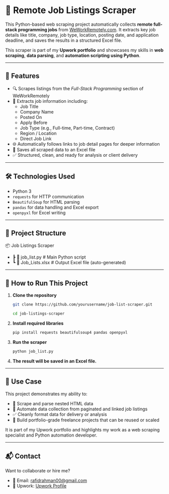 # 💼 Remote Job Listings Scraper

This Python-based web scraping project automatically collects **remote full-stack programming jobs** from [WeWorkRemotely.com](https://weworkremotely.com). It extracts key job details like title, company, job type, location, posting date, and application deadline, and saves the results in a structured Excel file.

This scraper is part of my **Upwork portfolio** and showcases my skills in **web scraping**, **data parsing**, and **automation scripting using Python**.

---

## 🚀 Features

- 🔍 Scrapes listings from the *Full-Stack Programming* section of WeWorkRemotely
- 📄 Extracts job information including:
  - Job Title
  - Company Name
  - Posted On
  - Apply Before
  - Job Type (e.g., Full-time, Part-time, Contract)
  - Region / Location
  - Direct Job Link
- 🌐 Automatically follows links to job detail pages for deeper information
- 📁 Saves all scraped data to an Excel file
- ✅ Structured, clean, and ready for analysis or client delivery

---

## 🛠️ Technologies Used

- Python 3
- `requests` for HTTP communication
- `BeautifulSoup` for HTML parsing
- `pandas` for data handling and Excel export
- `openpyxl` for Excel writing

---

## 📁 Project Structure
📦 Job Listings Scraper
-  ┣ 📜 job_list.py # Main Python script
-  ┗ 📄 Job_Lists.xlsx # Output Excel file (auto-generated)

---

## 🧪 How to Run This Project

1. **Clone the repository**
   ```bash
   git clone https://github.com/yourusername/job-list-scraper.git
   ```
   ```bash
   cd job-listings-scraper
   ```
2. **Install required libraries**
   ```bash
   pip install requests beautifulsoup4 pandas openpyxl
   ```
3. **Run the scraper**
   ```bash
   python job_list.py
   ```
4. **The result will be saved in an Excel file.**

---

## 🎯 Use Case
This project demonstrates my ability to:

-  🔧 Scrape and parse nested HTML data
- 🔁 Automate data collection from paginated and linked job listings
- ✅ Cleanly format data for delivery or analysis
- 💼 Build portfolio-grade freelance projects that can be reused or scaled

It is part of my Upwork portfolio and highlights my work as a web scraping specialist and Python automation developer.

---

## 📬 Contact
Want to collaborate or hire me?

- 📧 Email: rafidrahman00@gmail.com
- 🔗 Upwork: [Upwork Profile](https://www.upwork.com/freelancers/~01d564beb96daefba0?mp_source=share)


